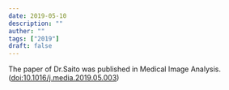```yaml
---
date: 2019-05-10
description: ""
auther: ""
tags: ["2019"]
draft: false
---
```

The paper of Dr.Saito was published in Medical Image Analysis. ([doi:10.1016/j.media.2019.05.003](https://www.sciencedirect.com/science/article/pii/S1361841519300398?via%3Dihub))
<!--more-->
